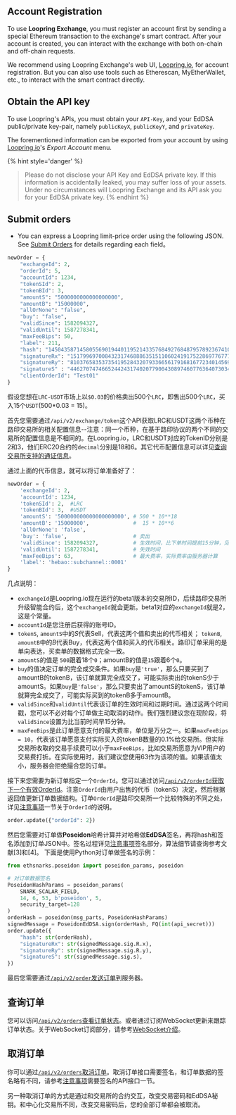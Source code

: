 ## Account Registration

To use **Loopring Exchange**, you must register an account first by sending a special Ethereum transaction to the exchange's smart contract. After your account is created, you can interact with the exchange with both on-chain and off-chain requests.

We recommend using Loopring Exchange's web UI, [Loopring.io](https://loopring.io), for account registration. But you can also use tools such as Etherescan, MyEtherWallet, etc., to interact with the smart contract directly.


## Obtain the API key

To use Loopring's APIs, you must obtain your `API-Key`, and your EdDSA public/private key-pair, namely `publicKeyX`, `publicKeyY`, and `privateKey`.

The forementioned information can be exported from your account by using [Loopring.io](https://loopring.io)'s *Export Account* menu.


{% hint style='danger' %}
> Please do not disclose your API Key and EdDSA private key. If this information is accidentally leaked, you may suffer loss of your assets. Under no circumstances will Loopring Exchange and its API ask you for your EdDSA private key.
{% endhint %}

## Submit orders


- You can express a Loopring limit-price order using the following JSON. See [Submit Orders](../dex_apis/submitOrder.md) for details regarding each field。

```python
newOrder = {
    "exchangeId": 2,
    "orderId": 5,
    "accountId": 1234,
    "tokenSId": 2,
    "tokenBId": 3,
    "amountS": "5000000000000000000",
    "amountB": "15000000",
    "allOrNone": "false",
    "buy": "false",
    "validSince": 1582094327,
    "validUntil": 1587278341,
    "maxFeeBips": 50,
    "label": 211,
    "hash": "14504358714580556901944011952143357684927684879578923674101657902115012783290",
    "signatureRx": "15179969700843231746888635151106024191752286977677731880613780154804077177446",
    "signatureRy": "8103765835373541952843207933665617916816772340145691265012430975846006955894",
    "signatureS" : "4462707474665244243174020779004308974607763640730341744048308145656189589982",
    "clientOrderId": "Test01"
}
```

假设您想在`LRC-USDT`市场上以`$0.03`的价格卖出500个`LRC`，即售出500个`LRC`，买入15个`USDT`(500*0.03 = 15)。

首先您需要通过`/api/v2/exchange/token`这个API获取LRC和USDT这两个币种在路印交易所的相关配置信息--注意：同一个币种，在基于路印协议的两个不同的交易所的配置信息是不相同的。在Loopring.io，LRC和USDT对应的TokenID分别是2和3，他们ERC20合约的`decimal`分别是18和6。其它代币配置信息可以详见[查询交易所支持的通证信息](../dex_apis/getTokens.md)。

通过上面的代币信息，就可以将订单准备好了：

```python
newOrder = {
    'exchangeId': 2,
    'accountId': 1234,
    'tokenSId': 2,  #LRC
    'tokenBId': 3,  #USDT
    'amountS': '500000000000000000000', # 500 * 10**18
    'amountB': '15000000',              #  15 * 10**6
    'allOrNone': 'false',
    'buy': 'false',                     # 卖出
    'validSince': 1582094327,           # 生效时间，比下单时间提前15分钟，见注意事项
    'validUntil': 1587278341,           # 失效时间
    'maxFeeBips': 63,                   # 最大费率，实际费率由服务器计算
    'label': 'hebao::subchannel::0001'
}
```

几点说明：

- `exchangeId`是Loopring.io现在运行的beta1版本的交易所ID，后续路印交易所升级智能合约后，这个`exchangeId`就会更新。beta1对应的`exchangeId`就是2，这是个常量。
-  `accountId`是您注册后获得的账号ID。
- `tokenS`, `amountS`中的*S*代表Sell，代表这两个值和卖出的代币相关； `tokenB`, `amountB`中的*B*代表Buy，代表这两个值和买入的代币相关。路印订单采用的是单向表达，买卖单的数据格式完全一致。
- `amountS`的值是 `500`跟着18个`0`；amountB的值是`15`跟着6个`0`。
- `buy`的值决定订单的完全成交条件。如果`buy`是`'true'`，那么只要买到了amountB的tokenB，该订单就算完全成交了，可能实际卖出的tokenS少于amountS。如果`buy`是`'false'`，那么只要卖出了amountS的tokenS，该订单就算完全成交了，可能实际买到的tokenB多于amountB。
- `validSince`和`validUntil`代表该订单的生效时间和过期时间。通过这两个时间戳，您可以不必对每个订单做主动取消的动作。我们强烈建议您在现阶段，将`validSince`设置为比当前时间早15分钟。
- `maxFeeBips`是此订单愿意支付的最大费率，单位是万分之一。如果`maxFeeBips = 10`，代表该订单愿意支付实际买入的tokenB数量的0.1%给交易所。但实际交易所收取的交易手续费可以小于`maxFeeBips`，比如交易所愿意为VIP用户的交易费打折。在实际使用时，我们建议您使用63作为该项的值。如果该值太小，服务器会拒绝撮合您的订单。


接下来您需要为新订单指定一个`OrderId`。您可以通过访问[`/api/v2/orderId`获取下一个有效OrderId](../dex_apis/getNextOrderId.md)。注意`OrderId`由用户出售的代币（tokenS）决定，然后根据返回值更新订单数据结构。订单`OrderId`是路印交易所一个比较特殊的不同之处，详见[注意事项](./trader.md#TraderNotes)一节关于`OrderId`的说明。

```python
order.update({"orderId": 2})
```


然后您需要对订单做**Poseidon**哈希计算并对哈希做**EdDSA**签名，再将hash和签名添加到订单JSON中。签名过程详见[注意事项](./trader.md#TraderNotes)签名部分，算法细节请查询参考文献[3]和[4]。
<span id="OrderSig"></span>
下面是使用Python对订单做签名的示例：

```python
from ethsnarks.poseidon import poseidon_params, poseidon

# 对订单数据签名
PoseidonHashParams = poseidon_params(
    SNARK_SCALAR_FIELD,
    14, 6, 53, b'poseidon', 5,
    security_target=128
)
orderHash = poseidon(msg_parts, PoseidonHashParams)
signedMessage = PoseidonEdDSA.sign(orderHash, FQ(int(api_secret)))
order.update({
    "hash": str(orderHash),
    "signatureRx": str(signedMessage.sig.R.x),
    "signatureRy": str(signedMessage.sig.R.y),
    "signatureS": str(signedMessage.sig.s),
})
```

最后您需要通过[`/api/v2/order`发送订单](../dex_apis/submitOrder.md)到服务器。

## 查询订单

您可以访问[`/api/v2/orders`查看订单状态](../dex_apis/getOrderDetail.md)。或者通过订阅WebSocket更新来跟踪订单状态。关于WebSocket订阅部分，请参考[WebSocket介绍](./websocket_overview.md)。

## 取消订单
你可以通过[`/api/v2/orders`取消订单](../dex_apis/cancelOrders.md)。取消订单接口需要签名，和订单数据的签名略有不同，请参考[注意事项](./trader.md#TraderNotes)需要签名的API接口一节。

另一种取消订单的方式是通过和交易所的合约交互，改变交易密码和EdDSA秘钥。和中心化交易所不同，改变交易密码后，您的全部订单都会被取消。
